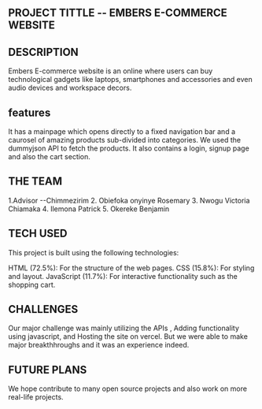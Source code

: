 ## PROJECT TITTLE -- EMBERS E-COMMERCE WEBSITE

## DESCRIPTION 
Embers E-commerce website is an online where users can buy technological gadgets like laptops, smartphones and accessories 
and even audio devices and workspace decors.
## features
It has a mainpage which opens directly to a  fixed navigation bar and a caurosel of amazing products sub-divided into
categories.
We used the dummyjson API to fetch the products.
It also contains a login, signup page and also the cart section.



## THE TEAM
1.Advisor --Chimmezirim
2.  Obiefoka onyinye Rosemary
3. Nwogu Victoria Chiamaka
4. Ilemona Patrick
5. Okereke Benjamin




## TECH USED
This project is built using the following technologies:

HTML (72.5%): For the structure of the web pages.
CSS (15.8%): For styling and layout.
JavaScript (11.7%): For interactive functionality such as the shopping cart.



## CHALLENGES
Our major challenge was mainly utilizing the APIs , Adding functionality using javascript, and Hosting the site on vercel.
But we were able to make major breakthhroughs and it was an experience indeed.


## FUTURE PLANS
We hope contribute to many open source projects and also work on more real-life projects.
